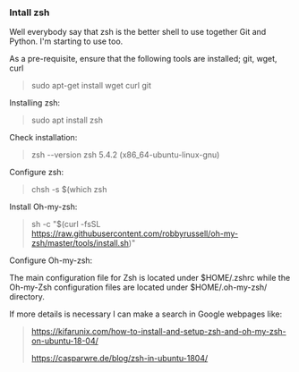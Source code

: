 ### Intall zsh

Well everybody say that zsh is the better shell to use together Git and Python. I'm starting to use too.

As a pre-requisite, ensure that the following tools are installed; git, wget, curl

> sudo apt-get install wget curl git

Installing zsh:
> sudo apt install zsh

Check installation:
> zsh --version
zsh 5.4.2 (x86_64-ubuntu-linux-gnu)

Configure zsh:
> chsh -s $(which zsh

Install Oh-my-zsh:
> sh -c "$(curl -fsSL https://raw.githubusercontent.com/robbyrussell/oh-my-zsh/master/tools/install.sh)"

Configure Oh-my-zsh:

The main configuration file for Zsh is located under $HOME/.zshrc while the Oh-my-Zsh configuration files are located under $HOME/.oh-my-zsh/ directory.

If more details is necessary I can make a search in Google webpages like:
> https://kifarunix.com/how-to-install-and-setup-zsh-and-oh-my-zsh-on-ubuntu-18-04/
>
> https://casparwre.de/blog/zsh-in-ubuntu-1804/
